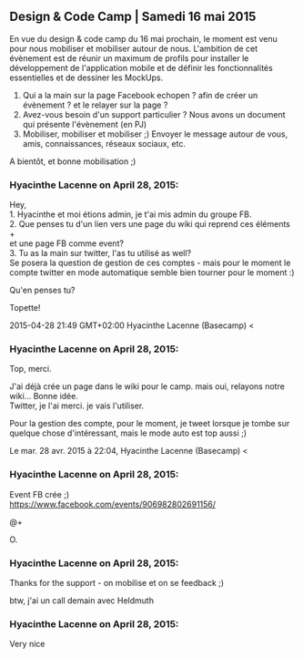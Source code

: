 ## Design &amp; Code Camp | Samedi 16 mai 2015



En vue du design &amp; code camp du 16 mai prochain, le moment est venu pour
nous mobiliser et mobiliser autour de nous. L'ambition de cet évènement est de
réunir un maximum de profils pour installer le développement de l'application
mobile et de définir les fonctionnalités essentielles et de dessiner les
MockUps.  
  

  1. Qui a la main sur la page Facebook echopen ? afin de créer un évènement ? et le relayer sur la page ? 
  2. Avez-vous besoin d'un support particulier ? Nous avons un document qui présente l'évènement (en PJ)
  3. Mobiliser, mobiliser et mobiliser ;) Envoyer le message autour de vous, amis, connaissances, réseaux sociaux, etc. 

  
A bientôt, et bonne mobilisation ;)



### **Hyacinthe Lacenne** on April 28, 2015:



Hey,  
1\. Hyacinthe et moi étions admin, je t'ai mis admin du groupe FB.  
2\. Que penses tu d'un lien vers une page du wiki qui reprend ces éléments +  
et une page FB comme event?  
3\. Tu as la main sur twitter, l'as tu utilisé as well?  
Se posera la question de gestion de ces comptes - mais pour le moment le  
compte twitter en mode automatique semble bien tourner pour le moment :)  
  
Qu'en penses tu?  
  
Topette!  
  
2015-04-28 21:49 GMT+02:00 Hyacinthe Lacenne (Basecamp) &lt;



### **Hyacinthe Lacenne** on April 28, 2015:



Top, merci.  
  
J'ai déjà crée un page dans le wiki pour le camp. mais oui, relayons notre  
wiki... Bonne idée.  
Twitter, je l'ai merci. je vais l'utiliser.  
  
Pour la gestion des compte, pour le moment, je tweet lorsque je tombe sur  
quelque chose d'intéressant, mais le mode auto est top aussi ;)  
  
Le mar. 28 avr. 2015 à 22:04, Hyacinthe Lacenne (Basecamp) &lt;



### **Hyacinthe Lacenne** on April 28, 2015:



Event FB crée ;)  
<https://www.facebook.com/events/906982802691156/>  
  
@+  
  
O.



### **Hyacinthe Lacenne** on April 28, 2015:



Thanks for the support - on mobilise et on se feedback ;)  
  
btw, j'ai un call demain avec Heldmuth



### **Hyacinthe Lacenne** on April 28, 2015:



Very nice



